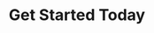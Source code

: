 ---
layout: iframe-form
title: Get Started Today
description: "Ready to take your practice to the next level? Get started today!"
meta_image: "/img/meta/dl.jpg"
nofollow: true
permalink: "https://growth.doctorlogic.com/get-a-demo"
page_class:
- class: form-page
headline: Let's Get Started
text: Receive an evaluation of your website at no charge. We'll provide you insight on how you compare in your market and what areas you need to address to stand out online.
form_id: c6fa46ad-9d9d-4595-9925-d3b500a2d992
campaign_id: 7011U000000ZNYgQAO
img_src: "/img/form-pages/imac-luminous.png"
img_alt: "Get Started"
---